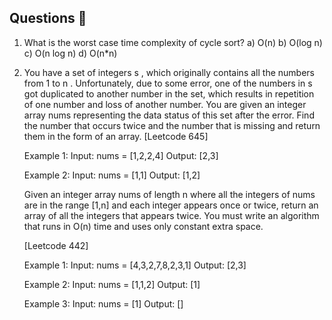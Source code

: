 ## Questions 📝

1. What is the worst case time complexity of cycle sort?
    a) O(n)
    b) O(log n)
    c) O(n log n)
    d) O(n*n)


2. You have a set of integers s , which originally contains all the numbers from 1 to n .
    Unfortunately, due to some error, one of the numbers in s got duplicated to another number in the set, which results in repetition of one number and loss of another number.
    You are given an integer array nums representing the data status of this set after the error.
    Find the number that occurs twice and the number that is missing and return them in the form of an array. [Leetcode 645]

    Example 1:
    Input: nums = [1,2,2,4]
    Output: [2,3]
    
    Example 2:
    Input: nums = [1,1]
    Output: [1,2]
    
    Given an integer array nums of length n where all the integers of nums are in the range [1,n] and each integer appears once or twice, return an array of all the integers that appears twice.
    You must write an algorithm that runs in O(n) time and uses only constant extra space.

    [Leetcode 442]

    Example 1:
        Input: nums = [4,3,2,7,8,2,3,1]
        Output: [2,3]

    Example 2:
        Input: nums = [1,1,2]
        Output: [1]

    Example 3:
        Input: nums = [1]
        Output: []